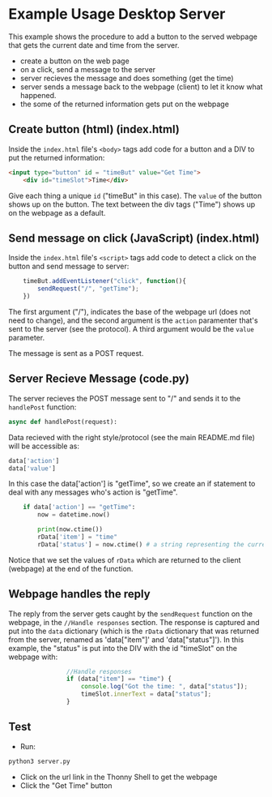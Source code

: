 

# Example Usage Desktop Server

This example shows the procedure to add a button to the served webpage that gets the current date and time from the server.
* create a button on the web page 
* on a click, send a message to the server
* server recieves the message and does something (get the time)
* server sends a message back to the webpage (client) to let it know what happened.
* the some of the returned information gets put on the webpage

## Create button (html) (index.html)
Inside the ```index.html``` file's ```<body>``` tags add code for a button and a DIV to put the returned information:
```html
<input type="button" id = "timeBut" value="Get Time">
    <div id="timeSlot">Time</div>
```
Give each thing a unique ```id``` ("timeBut" in this case). The ```value```  of the button shows up on the button. The text between the div tags ("Time") shows up on the webpage as a default.

## Send message on click (JavaScript) (index.html)
Inside the ```index.html``` file's ```<script>``` tags add code to detect a click on the button and send message to server:
```js
    timeBut.addEventListener("click", function(){
        sendRequest("/", "getTime");
    })
```
The first argument ("/"), indicates the base of the webpage url (does not need to change), and the second argument is the ```action``` paramenter that's sent to the server (see the protocol). A third argument would be the ```value``` parameter.

The message is sent as a POST request.

## Server Recieve Message (code.py)
The server recieves the POST message sent to "/" and sends it to the ```handlePost``` function:
```python
async def handlePost(request):
```

Data recieved with the right style/protocol (see the main README.md file) will be accessible as:
```python
data['action']
data['value']
```

In this case the data['action'] is "getTime", so we create an if statement to deal with any messages who's action is "getTime".
```python
    if data['action'] == "getTime":
        now = datetime.now()

        print(now.ctime())
        rData['item'] = "time"
        rData['status'] = now.ctime() # a string representing the current time
```

Notice that we set the values of ```rData``` which are returned to the client (webpage) at the end of the function.

## Webpage handles the reply
The reply from the server gets caught by the ```sendRequest``` function on the webpage, in the ```//Handle responses``` section. The response is captured and put into the ```data``` dictionary (which is the ```rData``` dictionary that was returned from the server, renamed as 'data["item"]' and 'data["status"]'). In this example, the "status" is put into the DIV with the id "timeSlot" on the webpage with:
```js
                //Handle responses
                if (data["item"] == "time") {
                    console.log("Got the time: ", data["status"]);
                    timeSlot.innerText = data["status"];
                }
```


## Test
* Run:
```bash
python3 server.py
```
* Click on the url link in the Thonny Shell to get the webpage
* Click the "Get Time" button


